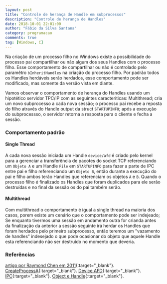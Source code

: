 ```yaml
---
layout: post
title: "Controle de herança de Handle em subprocessos"
description: "Controle de herança de Handles"
date: 2018-10-01 22:01:00
author: "Fábio da Silva Santana"
category: programacao
comments: true
tag: [Windows, C] 
---
```


Na criação de um processo filho no Windows existe a possíbilidade do processo pai compartilhar ou não algum dos seus Handles com o processo filho. 
Esse comportamento de compartilhar ou não é controlado pelo paramêtro `bInheritHandles` na criação do processo filho. Por padrão todos os Handles
herdáveis serão herdados, esse comportamento pode ser modificado,  mas somente da versão vista em diante.

Vamos observar o comportamento de herança do Handles usando um hipotético servidor TPC/IP com as seguintes caracteriticas: Multithread; cria um novo subprocesso a cada nova sessão; o processo pai recebe a reposta do filho através do Handle output da struct `STARTUPINFO`; após a execução do subprocessso, o servidor retorna a resposta para o cliente e fecha a sessão.

### Comportamento padrão

#### Single Thread
A cada nova sessão iniciada um Handle `device/afd` é criado pelo kernel para a gerenciar a transferência de pacotes do socket TCP referenciando um `Objeto A` e um Handle `File` em `STARTUPINFO` para fazer a parte de IPC entre  pai e filho referenciando um `Objeto B`, então durante a execução do pai e filho ambos terão Handles que referenciam os objetos `A` e `B`. Quando o processo filho é finalizado os Handles que foram duplicados para ele serão destruídas e no final da sessão os do pai também serão.

#### Multithread
Com multithread o comportamento é igual a single thread na maioria dos casos, porem existe um cenário que o comportamento pode ser indejeado; Se enquanto tivermos uma sessão em andamento outra for crianda antes da finalização da anterior a sessão seguinte irá herdar os Handles que foram herdados pelo primeiro subprocesso, então teremos um "vazamento de handles" indesejado o que pode ocasionar do objeto que aquele Handle esta referenciando não ser destruído no momento que deveria.

#### 
### Referências

[artigo por Raymond Chen em 2011](https://blogs.msdn.microsoft.com/oldnewthing/20111216-00/?p=8873/){:target="_blank"}.
[CreateProcessA](https://docs.microsoft.com/en-us/windows/desktop/api/processthreadsapi/nf-processthreadsapi-createprocessa){:target="_blank"}.
[Device AFD](https://www.codemachine.com/article_tdi.html){:target="_blank"}.
[IPC](https://docs.microsoft.com/en-us/windows/desktop/ipc/interprocess-communications){:target="_blank"}.
[Object e Handle](https://docs.microsoft.com/en-us/windows/desktop/sysinfo/handles-and-objects){:target="_blank"}.